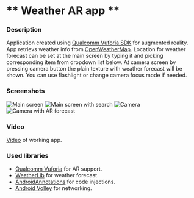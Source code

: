 # ** Weather AR app ** #

### Description ###

Application created using [Qualcomm Vuforia SDK](https://www.qualcomm.com/products/vuforia) for augmented reality. App retrievs weather info from [OpenWeatherMap](http://openweathermap.org/). Location for weather forecast can be set at the main screen by typing it and picking corresponding item from dropdown list below. At camera screen by pressing camera button the plain texture with weather forecast will be shown. You can use flashlight or change camera focus mode if needed.

### Screenshots ###

![Main screen](http://i.imgur.com/u68eS4rm.png "Main screen")
![Main screen with search](http://i.imgur.com/igWlG12m.png "Main screen with search")
![Camera](http://i.imgur.com/yyOUso6m.png "Camera")
![Camera with AR forecast](http://i.imgur.com/Fb9ZcTmm.png "Camera with AR forecast")

### Video ###

[Video](https://youtu.be/pi-Qh4Tkcdk) of working app.

### Used libraries ###

* [Qualcomm Vuforia](https://developer.vuforia.com/downloads/sdk) for AR support.
* [WeatherLib](https://github.com/survivingwithandroid/WeatherLib) for weather forecast.
* [AndroidAnnotations](https://github.com/excilys/androidannotations) for code injections.
* [Android Volley](https://github.com/mcxiaoke/android-volley) for networking.